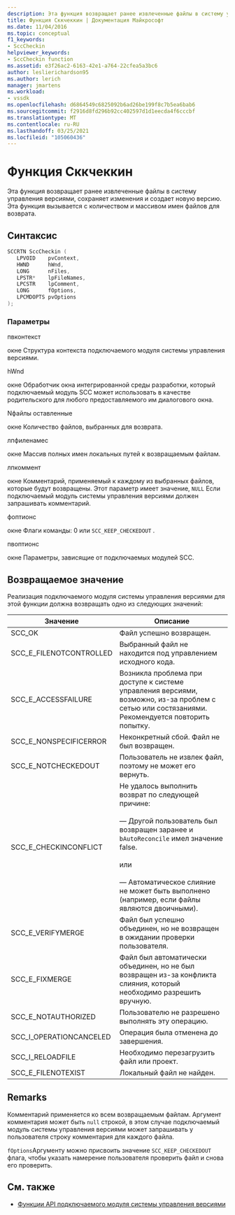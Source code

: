 ```yaml
---
description: Эта функция возвращает ранее извлеченные файлы в систему управления версиями, сохраняет изменения и создает новую версию.
title: Функция Сккчеккин | Документация Майкрософт
ms.date: 11/04/2016
ms.topic: conceptual
f1_keywords:
- SccCheckin
helpviewer_keywords:
- SccCheckin function
ms.assetid: e3f26ac2-6163-42e1-a764-22cfea5a3bc6
author: leslierichardson95
ms.author: lerich
manager: jmartens
ms.workload:
- vssdk
ms.openlocfilehash: d6864549c6825092b6ad26be199f8c7b5ea6bab6
ms.sourcegitcommit: f2916d8fd296b92cc402597d1d1eecda4f6cccbf
ms.translationtype: MT
ms.contentlocale: ru-RU
ms.lasthandoff: 03/25/2021
ms.locfileid: "105060436"
---
```

# <a name="scccheckin-function"></a>Функция Сккчеккин
Эта функция возвращает ранее извлеченные файлы в систему управления версиями, сохраняет изменения и создает новую версию. Эта функция вызывается с количеством и массивом имен файлов для возврата.

## <a name="syntax"></a>Синтаксис

```cpp
SCCRTN SccCheckin (
   LPVOID    pvContext,
   HWND      hWnd,
   LONG      nFiles,
   LPSTR*    lpFileNames,
   LPCSTR    lpComment,
   LONG      fOptions,
   LPCMDOPTS pvOptions
);
```

### <a name="parameters"></a>Параметры
 пвконтекст

окне Структура контекста подключаемого модуля системы управления версиями.

 hWnd

окне Обработчик окна интегрированной среды разработки, который подключаемый модуль SCC может использовать в качестве родительского для любого предоставляемого им диалогового окна.

 Nфайлы оставленные

окне Количество файлов, выбранных для возврата.

 лпфиленамес

окне Массив полных имен локальных путей к возвращаемым файлам.

 лпкоммент

окне Комментарий, применяемый к каждому из выбранных файлов, которые будут возвращены. Этот параметр имеет значение, `NULL` Если подключаемый модуль системы управления версиями должен запрашивать комментарий.

 фоптионс

окне Флаги команды: 0 или `SCC_KEEP_CHECKEDOUT` .

 пвоптионс

окне Параметры, зависящие от подключаемых модулей SCC.

## <a name="return-value"></a>Возвращаемое значение
 Реализация подключаемого модуля системы управления версиями для этой функции должна возвращать одно из следующих значений:

|Значение|Описание|
|-----------|-----------------|
|SCC_OK|Файл успешно возвращен.|
|SCC_E_FILENOTCONTROLLED|Выбранный файл не находится под управлением исходного кода.|
|SCC_E_ACCESSFAILURE|Возникла проблема при доступе к системе управления версиями, возможно, из-за проблем с сетью или состязаниями. Рекомендуется повторить попытку.|
|SCC_E_NONSPECIFICERROR|Неконкретный сбой. Файл не был возвращен.|
|SCC_E_NOTCHECKEDOUT|Пользователь не извлек файл, поэтому не может его вернуть.|
|SCC_E_CHECKINCONFLICT|Не удалось выполнить возврат по следующей причине:<br /><br /> — Другой пользователь был возвращен заранее и `bAutoReconcile` имел значение false.<br /><br /> или<br /><br /> — Автоматическое слияние не может быть выполнено (например, если файлы являются двоичными).|
|SCC_E_VERIFYMERGE|Файл был успешно объединен, но не возвращен в ожидании проверки пользователя.|
|SCC_E_FIXMERGE|Файл был автоматически объединен, но не был возвращен из-за конфликта слияния, который необходимо разрешить вручную.|
|SCC_E_NOTAUTHORIZED|Пользователю не разрешено выполнять эту операцию.|
|SCC_I_OPERATIONCANCELED|Операция была отменена до завершения.|
|SCC_I_RELOADFILE|Необходимо перезагрузить файл или проект.|
|SCC_E_FILENOTEXIST|Локальный файл не найден.|

## <a name="remarks"></a>Remarks
 Комментарий применяется ко всем возвращаемым файлам. Аргумент комментария может быть `null` строкой, в этом случае подключаемый модуль системы управления версиями может запрашивать у пользователя строку комментария для каждого файла.

 `fOptions`Аргументу можно присвоить значение `SCC_KEEP_CHECKEDOUT` флага, чтобы указать намерение пользователя проверить файл и снова его проверить.

## <a name="see-also"></a>См. также
- [Функции API подключаемого модуля системы управления версиями](../extensibility/source-control-plug-in-api-functions.md)
